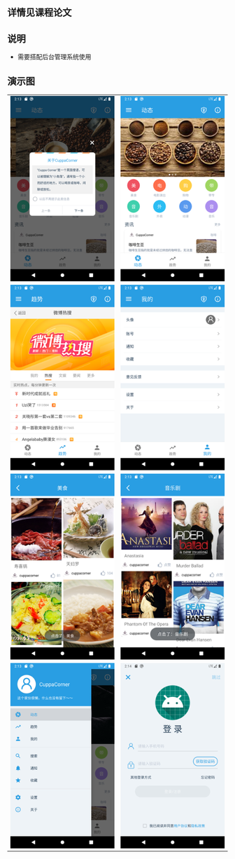 ## 详情见课程论文
## 说明
- 需要搭配后台管理系统使用
## 演示图

<table>
    <tr>
        <td><img src="https://github.com/GatsbyH/resources/blob/main/Screenshot_1686752001.png?raw=true"/></td>
        <td><img src="https://github.com/GatsbyH/resources/blob/main/Screenshot_1686752012.png?raw=true"/></td>
    </tr>
    <tr>
        <td><img src="https://github.com/GatsbyH/resources/blob/main/Screenshot_1686752015.png?raw=true"/></td>
        <td><img src="https://github.com/GatsbyH/resources/blob/main/Screenshot_1686752019.png?raw=true"/></td>
    </tr>
    <tr>
        <td><img src="https://github.com/GatsbyH/resources/blob/main/Screenshot_1686752024.png?raw=true"/></td>
        <td><img src="https://github.com/GatsbyH/resources/blob/main/Screenshot_1686752032.png?raw=true"/></td>
    </tr>
	   <tr>
        <td><img src="https://github.com/GatsbyH/resources/blob/main/Screenshot_1686752039.png?raw=true"/></td>
        <td><img src="https://github.com/GatsbyH/resources/blob/main/Screenshot_1686752050.png?raw=true"/></td>
    </tr>
</table>

